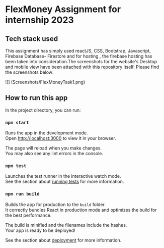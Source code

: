 # FlexMoney Assignment for internship 2023

## Tech stack used
This assignment has simply used reactJS, CSS, Bootstrap, Javascript, Firebase Database- Firestore and for hosting , the firebase hosting has been taken into consideration.The screenshots for the website's Desktop and mobile view have been attached with this repository itself. Please find the screenshots below:

![] (Screenshots/FlexMoneyTask1.png)



## How to run this app

In the project directory, you can run:

### `npm start`

Runs the app in the development mode.\
Open [http://localhost:3000](http://localhost:3000) to view it in your browser.

The page will reload when you make changes.\
You may also see any lint errors in the console.

### `npm test`

Launches the test runner in the interactive watch mode.\
See the section about [running tests](https://facebook.github.io/create-react-app/docs/running-tests) for more information.

### `npm run build`

Builds the app for production to the `build` folder.\
It correctly bundles React in production mode and optimizes the build for the best performance.

The build is minified and the filenames include the hashes.\
Your app is ready to be deployed!

See the section about [deployment](https://facebook.github.io/create-react-app/docs/deployment) for more information.

